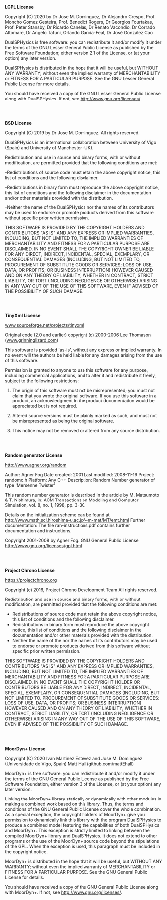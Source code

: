**LGPL License**

Copyright (C) 2020 by
Dr Jose M. Dominguez, Dr Alejandro Crespo,
Prof. Moncho Gomez Gesteira, Prof. Benedict Rogers, 
Dr Georgios Fourtakas, Prof. Peter Stansby, Dr Ricardo Canelas,
Dr Renato Vacondio, Dr Corrado Altomare, Dr Angelo Tafuni,
Orlando García-Feal, Dr José González Cao

DualSPHysics is free software: you can redistribute it and/or modify it under the terms of the GNU Lesser General Public License as published by the Free Software Foundation; either version 2.1 of the License, or (at your option) any later version.

DualSPHysics is distributed in the hope that it will be useful, but WITHOUT ANY WARRANTY; without even the implied warranty of MERCHANTABILITY or FITNESS FOR A PARTICULAR PURPOSE.  See the GNU Lesser General Public License for more details.

You should have received a copy of the GNU Lesser General Public License along with DualSPHysics. If not, see http://www.gnu.org/licenses/.

<br>
<br>

**BSD License**

Copyright (C) 2019 by Dr Jose M. Dominguez.
All rights reserved.

DualSPHysics is an international collaboration between University of Vigo (Spain) and University of Manchester (UK). 

Redistribution and use in source and binary forms, with or without
modification, are permitted provided that the following conditions are met:

-Redistributions of source code must retain the above copyright notice, this list of conditions and the following disclaimer.

-Redistributions in binary form must reproduce the above copyright
notice, this list of conditions and the following disclaimer in the documentation and/or other materials provided with the distribution.

-Neither the name of the DualSPHysics nor the names of its contributors may be used to endorse or promote products derived from this software without specific prior written permission.

THIS SOFTWARE IS PROVIDED BY THE COPYRIGHT HOLDERS AND CONTRIBUTORS "AS IS" AND ANY EXPRESS OR IMPLIED WARRANTIES, INCLUDING, BUT NOT LIMITED TO, THE IMPLIED WARRANTIES OF MERCHANTABILITY AND FITNESS FOR A PARTICULAR PURPOSE ARE DISCLAIMED. IN NO EVENT SHALL THE COPYRIGHT OWNER BE LIABLE FOR ANY DIRECT, INDIRECT, INCIDENTAL, SPECIAL, EXEMPLARY, OR CONSEQUENTIAL DAMAGES (INCLUDING, BUT NOT LIMITED TO, PROCUREMENT OF SUBSTITUTE GOODS OR SERVICES; LOSS OF USE, DATA, OR PROFITS; OR BUSINESS INTERRUPTION) HOWEVER CAUSED AND ON ANY THEORY OF LIABILITY, WHETHER IN CONTRACT, STRICT LIABILITY, OR TORT (INCLUDING NEGLIGENCE OR OTHERWISE) ARISING IN ANY WAY OUT OF THE USE OF THIS SOFTWARE, EVEN IF ADVISED OF THE POSSIBILITY OF SUCH DAMAGE.

<br>
<br>

**TinyXml License**

www.sourceforge.net/projects/tinyxml

Original code (2.0 and earlier) copyright (c) 2000-2006 Lee Thomason (www.grinninglizard.com)

This software is provided 'as-is', without any express or implied warranty. In no event will the authors be held liable for any damages arising from the use of this software.

Permission is granted to anyone to use this software for any purpose, including commercial applications, and to alter it and redistribute it freely, subject to the following restrictions:

1. The origin of this software must not be misrepresented; you must not claim that you wrote the original software. If you use this software in a product, an acknowledgment in the product documentation would be appreciated but is not required.

2. Altered source versions must be plainly marked as such, and must not be misrepresented as being the original software.

3. This notice may not be removed or altered from any source distribution.

<br>
<br>

**Random generator License**

http://www.agner.org/random

Author:	Agner Fog
Date created:  2001
Last modified: 2008-11-16
Project:	randomc.h
Platform:	Any C++
Description:	Random Number generator of type 'Mersenne Twister'

This random number generator is described in the article by M. Matsumoto & T. Nishimura, in: ACM Transactions on Modeling and Computer Simulation, vol. 8, no. 1, 1998, pp. 3-30.

Details on the initialization scheme can be found at http://www.math.sci.hiroshima-u.ac.jp/~m-mat/MT/emt.html
Further documentation: The file ran-instructions.pdf contains further documentation and instructions.

Copyright 2001-2008 by Agner Fog. 
GNU General Public License http://www.gnu.org/licenses/gpl.html

<br>
<br>

**Project Chrono License**

https://projectchrono.org

Copyright (c) 2016, Project Chrono Development Team
All rights reserved.

Redistribution and use in source and binary forms, with or without modification, are permitted provided that the following conditions are met:

 - Redistributions of source code must retain the above copyright notice, this list of conditions and the following disclaimer. 
 - Redistributions in binary form must reproduce the above copyright notice, this list of conditions and the following disclaimer in the documentation and/or other materials provided with the distribution. 
 - Neither the name of the nor the names of its contributors may be used to endorse or promote products derived from this software without specific prior written permission. 

THIS SOFTWARE IS PROVIDED BY THE COPYRIGHT HOLDERS AND CONTRIBUTORS "AS IS" AND ANY EXPRESS OR IMPLIED WARRANTIES, INCLUDING, BUT NOT LIMITED TO, THE IMPLIED WARRANTIES OF MERCHANTABILITY AND FITNESS FOR A PARTICULAR PURPOSE ARE DISCLAIMED. IN NO EVENT SHALL THE COPYRIGHT HOLDER OR CONTRIBUTORS BE LIABLE FOR ANY DIRECT, INDIRECT, INCIDENTAL, SPECIAL, EXEMPLARY, OR CONSEQUENTIAL DAMAGES (INCLUDING, BUT NOT LIMITED TO, PROCUREMENT OF SUBSTITUTE GOODS OR SERVICES; LOSS OF USE, DATA, OR PROFITS; OR BUSINESS INTERRUPTION) HOWEVER CAUSED AND ON ANY THEORY OF LIABILITY, WHETHER IN CONTRACT, STRICT LIABILITY, OR TORT (INCLUDING NEGLIGENCE OR OTHERWISE) ARISING IN ANY WAY OUT OF THE USE OF THIS SOFTWARE, EVEN IF ADVISED OF THE POSSIBILITY OF SUCH DAMAGE.

<br>
<br>

**MoorDyn+ License**

Copyright (C) 2020
Ivan Martinez Estevez and Jose M. Dominguez (Universidade de Vigo, Spain)
Matt Hall (github.com/mattEhall)

MoorDyn+ is free software: you can redistribute
it and/or modify it under the terms of the GNU General Public License as
published by the Free Software Foundation, either version 3 of the License,
or (at your option) any later version.

Linking the MoorDyn+ library statically or dynamically with other modules is
making a combined work based on this library. Thus, the terms and conditions
of the GNU General Public License cover the whole combination. As a special
exception, the copyright holders of MoorDyn+ give you permission to dynamically
link this library with the program DualSPHysics to produce a combined model
featuring the capabilities of both DualSPHysics and MoorDyn+. This exception
is strictly limited to linking between the compiled MoorDyn+ library and
DualSPHysics. It does not extend to other programs or the use of the MoorDyn+
source code beyond the stipulations of the GPL. When the exception is used,
this paragraph must be included in the copyright notice.

MoorDyn+ is distributed in the hope that it will be useful, but WITHOUT ANY
WARRANTY; without even the implied warranty of MERCHANTABILITY or FITNESS
FOR A PARTICULAR PURPOSE. See the GNU General Public License for details.

You should have received a copy of the GNU General Public License along with
MoorDyn+. If not, see <http://www.gnu.org/licenses/>.